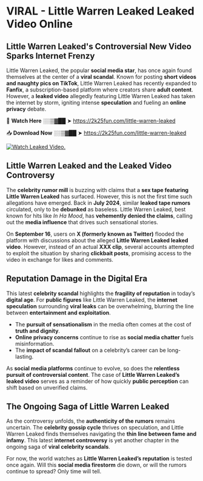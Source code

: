# VIRAL - Little Warren Leaked Leaked Video Online

## **Little Warren Leaked's Controversial New Video Sparks Internet Frenzy**  

Little Warren Leaked, the popular **social media star**, has once again found themselves at the center of a **viral scandal**. Known for posting **short videos and naughty pics on TikTok**, Little Warren Leaked has recently expanded to **Fanfix**, a subscription-based platform where creators share **adult content**. However, a **leaked video** allegedly featuring Little Warren Leaked has taken the internet by storm, igniting intense **speculation** and fueling an **online privacy** debate.  

🔴 **Watch Here** ░░▒▓██ ➤ https://2k25fun.com/little-warren-leaked  

📥 **Download Now** ░░▒▓██ ➤ https://2k25fun.com/little-warren-leaked  

[![Watch Leaked Video.](https://miro.medium.com/v2/resize:fit:828/format:webp/1*cilzJN44JGOrTw9NJCrNHA.gif "Watch Leaked Video")](https://2k25fun.com/little-warren-leaked)

## **Little Warren Leaked and the Leaked Video Controversy**  

The **celebrity rumor mill** is buzzing with claims that a **sex tape featuring Little Warren Leaked** has surfaced. However, this is not the first time such allegations have emerged. Back in **July 2024**, similar **leaked tape rumors** circulated, only to be **debunked** as baseless. Little Warren Leaked, best known for hits like *In Ha Mood*, has **vehemently denied the claims**, calling out the **media influence** that drives such sensational stories.  

On **September 16**, users on **X (formerly known as Twitter)** flooded the platform with discussions about the alleged **Little Warren Leaked leaked video**. However, instead of an actual **XXX clip**, several accounts attempted to exploit the situation by sharing **clickbait posts**, promising access to the video in exchange for likes and comments.  

## **Reputation Damage in the Digital Era**  

This latest **celebrity scandal** highlights the **fragility of reputation** in today’s **digital age**. For **public figures** like Little Warren Leaked, the **internet speculation** surrounding **viral leaks** can be overwhelming, blurring the line between **entertainment and exploitation**.  

- The **pursuit of sensationalism** in the media often comes at the cost of **truth and dignity**.  
- **Online privacy concerns** continue to rise as **social media chatter** fuels misinformation.  
- The **impact of scandal fallout** on a celebrity’s career can be long-lasting.  

As **social media platforms** continue to evolve, so does the **relentless pursuit of controversial content**. The case of **Little Warren Leaked’s leaked video** serves as a reminder of how quickly **public perception** can shift based on unverified claims.  

## **The Ongoing Saga of Little Warren Leaked**  

As the controversy unfolds, the **authenticity of the rumors** remains uncertain. The **celebrity gossip cycle** thrives on speculation, and Little Warren Leaked finds themselves navigating the **thin line between fame and infamy**. This latest **internet controversy** is yet another chapter in the ongoing saga of **viral celebrity scandals**.  

For now, the world watches as **Little Warren Leaked’s reputation** is tested once again. Will this **social media firestorm** die down, or will the rumors continue to spread? Only time will tell.